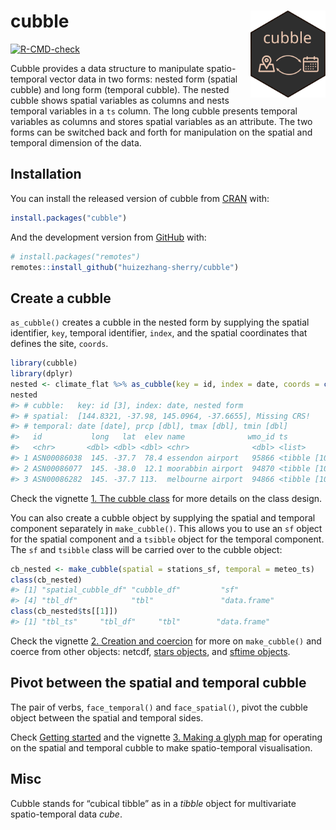 
<!-- README.md is generated from README.Rmd. Please edit that file -->

# cubble <a href='https://huizezhang-sherry.github.io/cubble/'><img src='man/figures/logo.svg' align="right" height="138.5" /></a>

<!-- badges: start -->

[![R-CMD-check](https://github.com/huizezhang-sherry/cubble/workflows/R-CMD-check/badge.svg)](https://github.com/huizezhang-sherry/cubble/actions)
<!-- badges: end -->

Cubble provides a data structure to manipulate spatio-temporal vector
data in two forms: nested form (spatial cubble) and long form (temporal
cubble). The nested cubble shows spatial variables as columns and nests
temporal variables in a `ts` column. The long cubble presents temporal
variables as columns and stores spatial variables as an attribute. The
two forms can be switched back and forth for manipulation on the spatial
and temporal dimension of the data.

## Installation

You can install the released version of cubble from
[CRAN](https://CRAN.R-project.org) with:

``` r
install.packages("cubble")
```

And the development version from [GitHub](https://github.com/) with:

``` r
# install.packages("remotes")
remotes::install_github("huizezhang-sherry/cubble")
```

## Create a cubble

`as_cubble()` creates a cubble in the nested form by supplying the
spatial identifier, `key`, temporal identifier, `index`, and the spatial
coordinates that defines the site, `coords`.

``` r
library(cubble)
library(dplyr)
nested <- climate_flat %>% as_cubble(key = id, index = date, coords = c(long, lat))
nested
#> # cubble:   key: id [3], index: date, nested form
#> # spatial:  [144.8321, -37.98, 145.0964, -37.6655], Missing CRS!
#> # temporal: date [date], prcp [dbl], tmax [dbl], tmin [dbl]
#>   id           long   lat  elev name              wmo_id ts               
#>   <chr>       <dbl> <dbl> <dbl> <chr>              <dbl> <list>           
#> 1 ASN00086038  145. -37.7  78.4 essendon airport   95866 <tibble [10 × 4]>
#> 2 ASN00086077  145. -38.0  12.1 moorabbin airport  94870 <tibble [10 × 4]>
#> 3 ASN00086282  145. -37.7 113.  melbourne airport  94866 <tibble [10 × 4]>
```

Check the vignette [1. The cubble class](articles/cb1class.html) for
more details on the class design.

You can also create a cubble object by supplying the spatial and
temporal component separately in `make_cubble()`. This allows you to use
an `sf` object for the spatial component and a `tsibble` object for the
temporal component. The `sf` and `tsibble` class will be carried over to
the cubble object:

``` r
cb_nested <- make_cubble(spatial = stations_sf, temporal = meteo_ts)
class(cb_nested)
#> [1] "spatial_cubble_df" "cubble_df"         "sf"               
#> [4] "tbl_df"            "tbl"               "data.frame"
class(cb_nested$ts[[1]])
#> [1] "tbl_ts"     "tbl_df"     "tbl"        "data.frame"
```

Check the vignette [2. Creation and coercion](articles/cb2create.html)
for more on `make_cubble()` and coerce from other objects: netcdf,
[stars objects](https://r-spatial.github.io/stars/), and [sftime
objects](https://r-spatial.github.io/sftime/).

## Pivot between the spatial and temporal cubble

The pair of verbs, `face_temporal()` and `face_spatial()`, pivot the
cubble object between the spatial and temporal sides.

Check [Getting started](articles/cubble.html) and the vignette [3.
Making a glyph map](articles/cb3glyph.html) for operating on the spatial
and temporal cubble to make spatio-temporal visualisation.

## Misc

Cubble stands for “cubical tibble” as in a *tibble* object for
multivariate spatio-temporal data *cube*.
